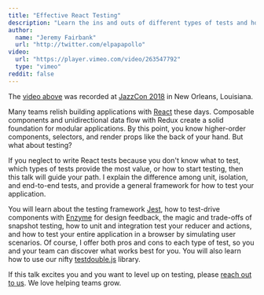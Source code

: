 ```yaml
---
title: "Effective React Testing"
description: "Learn the ins and outs of different types of tests and how to test your React application."
author:
  name: "Jeremy Fairbank"
  url: "http://twitter.com/elpapapollo"
video:
  url: "https://player.vimeo.com/video/263547792"
  type: "vimeo"
reddit: false
---
```


The [video above](https://vimeo.com/263547792) was recorded at
[JazzCon 2018](http://jazzcon.tech/) in New Orleans, Louisiana.

Many teams relish building applications with [React](https://reactjs.org/)
these days. Composable components and unidirectional data flow with Redux
create a solid foundation for modular applications. By this point, you know
higher-order components, selectors, and render props like the back of your
hand. But what about testing?

If you neglect to write React tests because you don't know what to test, which
types of tests provide the most value, or how to start testing, then this talk
will guide your path. I explain the difference among unit, isolation, and
end-to-end tests, and provide a general framework for how to test your
application.

You will learn about the testing framework
[Jest](https://facebook.github.io/jest/), how to test-drive components with
[Enzyme](https://github.com/airbnb/enzyme) for design feedback, the magic and
trade-offs of snapshot testing, how to unit and integration test your reducer
and actions, and how to test your entire application in a browser by simulating
user scenarios. Of course, I offer both pros and cons to each type of test, so
you and your team can discover what works best for you. You will also learn how
to use our nifty [testdouble.js](https://github.com/testdouble/testdouble.js)
library.

If this talk excites you and you want to level up on testing, please [reach out
to us](https://testdouble.com/contact). We love helping teams grow.
